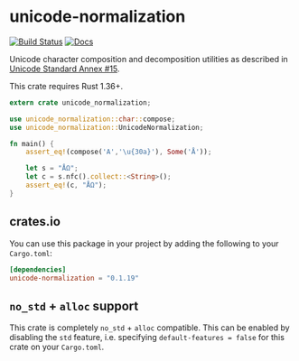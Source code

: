 # unicode-normalization

[![Build Status](https://travis-ci.org/unicode-rs/unicode-normalization.svg)](https://travis-ci.org/unicode-rs/unicode-normalization)
[![Docs](https://docs.rs/unicode-normalization/badge.svg)](https://docs.rs/unicode-normalization/)

Unicode character composition and decomposition utilities
as described in
[Unicode Standard Annex #15](http://www.unicode.org/reports/tr15/).

This crate requires Rust 1.36+.

```rust
extern crate unicode_normalization;

use unicode_normalization::char::compose;
use unicode_normalization::UnicodeNormalization;

fn main() {
    assert_eq!(compose('A','\u{30a}'), Some('Å'));

    let s = "ÅΩ";
    let c = s.nfc().collect::<String>();
    assert_eq!(c, "ÅΩ");
}
```

## crates.io

You can use this package in your project by adding the following
to your `Cargo.toml`:

```toml
[dependencies]
unicode-normalization = "0.1.19"
```

## `no_std` + `alloc` support

This crate is completely `no_std` + `alloc` compatible. This can be enabled by disabling the `std` feature, i.e. specifying `default-features = false` for this crate on your `Cargo.toml`.
